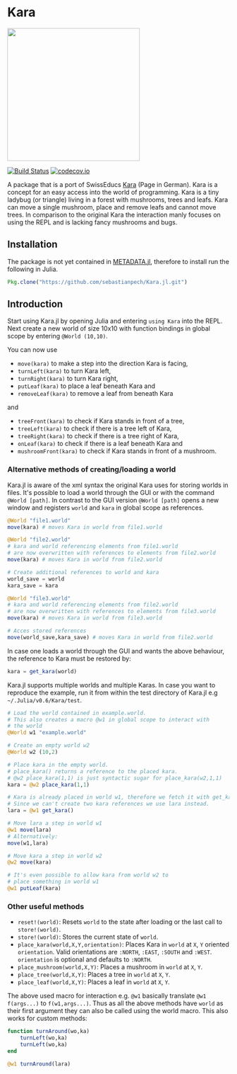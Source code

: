 # Kara

<img src="http://imgur.com/qfHEf0E.gif" width=300 />

[![Build Status](https://travis-ci.org/sebastianpech/Kara.jl.svg?branch=master)](https://travis-ci.org/sebastianpech/Kara.jl)
[![codecov.io](http://codecov.io/github/sebastianpech/Kara.jl/coverage.svg?branch=master)](http://codecov.io/github/sebastianpech/Kara.jl?branch=master)

A package that is a port of SwissEducs [Kara](http://www.swisseduc.ch/informatik/karatojava/) (Page in German).
Kara is a concept for an easy access into the world of programming.
Kara is a tiny ladybug (or triangle) living in a forest with mushrooms, trees and leafs.
Kara can move a single mushroom, place and remove leafs and cannot move trees.
In comparison to the original Kara the interaction manly focuses on using the REPL and is lacking fancy mushrooms and bugs.

## Installation

The package is not yet contained in [METADATA.jl](https://github.com/JuliaLang/METADATA.jl), therefore to install run the following in Julia.

```jl
Pkg.clone("https://github.com/sebastianpech/Kara.jl.git")
```

## Introduction

Start using Kara.jl by opening Julia and entering `using Kara` into the REPL.
Next create a new world of size 10x10 with function bindings in global scope by entering `@World (10,10)`.

You can now use
- `move(kara)` to make a step into the direction Kara is facing,
- `turnLeft(kara)` to turn Kara left,
- `turnRight(kara)` to turn Kara right,
- `putLeaf(kara)` to place a leaf beneath Kara and
- `removeLeaf(kara)` to remove a leaf from beneath Kara

and

- `treeFront(kara)` to check if Kara stands in front of a tree,
- `treeLeft(kara)` to check if there is a tree left of Kara,
- `treeRight(kara)` to check if there is a tree right of Kara,
- `onLeaf(kara)` to check if there is a leaf beneath Kara and
- `mushroomFront(kara)` to check if Kara stands in front of a mushroom.

### Alternative methods of creating/loading a world

Kara.jl is aware of the xml syntax the original Kara uses for storing worlds in files.
It's possible to load a world through the GUI or with the command `@World [path]`.
In contrast to the GUI version `@World [path]` opens a new window and registers `world` and `kara` in global scope as references.

```jl
@World "file1.world"
move(kara) # moves Kara in world from file1.world

@World "file2.world"
# kara and world referencing elements from file1.world
# are now overwritten with references to elements from file2.world
move(kara) # moves Kara in world from file2.world

# Create additional references to world and kara
world_save = world
kara_save = kara

@World "file3.world"
# kara and world referencing elements from file2.world
# are now overwritten with references to elements from file3.world
move(kara) # moves Kara in world from file3.world

# Acces stored references
move(world_save,kara_save) # moves Kara in world from file2.world
```

In case one loads a world through the GUI and wants the above behaviour, the reference to Kara must be restored by:

```jl
kara = get_kara(world)
```

Kara.jl supports multiple worlds and multiple Karas. In case you want to reproduce the example, run it from within the test directory of Kara.jl e.g `~/.Julia/v0.6/Kara/test`.

```jl
# Load the world contained in example.world.
# This also creates a macro @w1 in global scope to interact with 
# the world
@World w1 "example.world"

# Create an empty world w2
@World w2 (10,2)

# Place kara in the empty world.
# place_kara() returns a reference to the placed kara.
# @w2 place_kara(1,1) is just syntactic sugar for place_kara(w2,1,1)
kara = @w2 place_kara(1,1)

# Kara is already placed in world w1, therefore we fetch it with get_kara()
# Since we can't create two kara references we use lara instead.
lara = @w1 get_kara()

# Move lara a step in world w1
@w1 move(lara)
# Alternatively:
move(w1,lara)

# Move kara a step in world w2
@w2 move(kara)

# It's even possible to allow kara from world w2 to 
# place something in world w1
@w1 putLeaf(kara)

```

### Other useful methods

- `reset!(world)`: Resets `world` to the state after loading or the last call to `store!(world)`.
- `store!(world)`: Stores the current state of `world`.
- `place_kara(world,X,Y,orientation)`: Places Kara in `world` at `X`, `Y` oriented `orientation`. Valid orientations are `:NORTH`, `:EAST`, `:SOUTH` and `:WEST`. `orientation` is optional and defaults to `:NORTH`.
- `place_mushroom(world,X,Y)`: Places a mushroom in `world` at `X`, `Y`.
- `place_tree(world,X,Y)`: Places a tree in `world` at `X`, `Y`.
- `place_leaf(world,X,Y)`: Places a leaf in `world` at `X`, `Y`.

The above used macro for interaction e.g. `@w1` basically translate `@w1 f(args...)` to `f(w1,args...)`.
Thus as all the above methods have `world` as their first argument they can also be called using the world macro.
This also works for custom methods:

```jl
function turnAround(wo,ka)
	turnLeft(wo,ka)
	turnLeft(wo,ka)
end

@w1 turnAround(lara)
```


